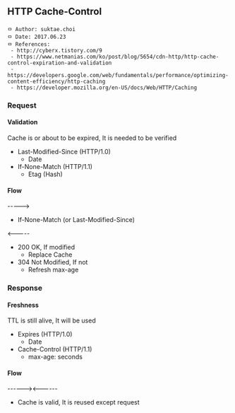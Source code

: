 ## HTTP Cache-Control

```
ㅁ Author: suktae.choi
ㅁ Date: 2017.06.23
ㅁ References:
 - http://cyberx.tistory.com/9
 - https://www.netmanias.com/ko/post/blog/5654/cdn-http/http-cache-control-expiration-and-validation
 - https://developers.google.com/web/fundamentals/performance/optimizing-content-efficiency/http-caching
 - https://developer.mozilla.org/en-US/docs/Web/HTTP/Caching
```

### Request
#### Validation
Cache is or about to be expired, It is needed to be verified

- Last-Modified-Since (HTTP/1.0)
  - Date
- If-None-Match (HTTP/1.1)
  - Etag (Hash)

#### Flow
----->
- If-None-Match (or Last-Modified-Since)

<-----
- 200 OK, If modified
  - Replace Cache
- 304 Not Modified, If not
  - Refresh max-age

### Response
#### Freshness
TTL is still alive, It will be used

- Expires (HTTP/1.0)
  - Date
- Cache-Control (HTTP/1.1)
  - max-age: seconds

#### Flow
------><------
- Cache is valid, It is reused except request
